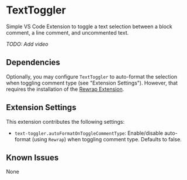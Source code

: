 # TextToggler

Simple VS Code Extension to toggle a text selection between a block comment, a line comment, and uncommented text.

_TODO: Add video_

## Dependencies

Optionally, you may configure `TextToggler` to auto-format the selection when toggling comment type (see "Extension Settings"). However, that requires the installation of the [Rewrap Extension](https://marketplace.visualstudio.com/items?itemName=stkb.rewrap).

## Extension Settings

This extension contributes the following settings:

* `text-toggler.autoFormatOnToggleCommentType`: Enable/disable auto-format (using `Rewrap`) when toggling comment type. Defaults to false.

## Known Issues

None